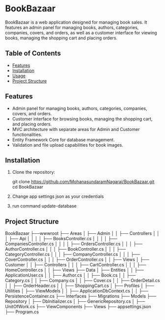 ﻿# BookBazaar

BookBazaar is a web application designed for managing book sales. It features an admin panel for managing books, authors, 
categories, companies, covers, and orders, as well as a customer interface for viewing books, managing the shopping cart
and placing orders.

## Table of Contents

- [Features](#features)
- [Installation](#installation)
- [Usage](#usage)
- [Project Structure](#project-structure)

## Features

- Admin panel for managing books, authors, categories, companies, covers, and orders.
- Customer interface for browsing books, managing the shopping cart, and placing orders.
- MVC architecture with separate areas for Admin and Customer functionalities.
- Entity Framework Core for database management.
- Validation and file upload capabilities for book images.

## Installation

1. Clone the repository:
   
   git clone https://github.com/MohanasundaramNagaraj/BookBazaar.git
   cd BookBazaar

2. Change app settings json as your credentials

3. run command update-database



## Project Structure

BookBazaar
├──wwwroot
├── Areas
│   ├── Admin
│   │   ├── Controllers
│   │   │   ├── Api
│   │   │   │   ├── BooksController.cs
│   │   │   │   ├── CompaniesController.cs
│   │   │   │   ├── OrdersController.cs
│   │   │   ├── AuthorController.cs
│   │   │   ├── BookController.cs
│   │   │   ├── CategoryController.cs
│   │   │   ├── CompanyController.cs
│   │   │   ├── CoverController.cs
│   │   │   ├── OrderController.cs
│   │   ├── Views
│   ├── Customer
│   │   ├── Controllers
│   │   │   ├── CartController.cs
│   │   │   ├── HomeController.cs
│   │   ├── Views
├── Data
│   ├── Entities
│   │   ├── ApplicationUser.cs
│   │   ├── Author.cs
│   │   ├── Book.cs
│   │   ├── Category.cs
│   │   ├── Company.cs
│   │   ├── Cover.cs
│   │   ├── OrderDetail.cs
│   │   ├── OrderHeader.cs
│   │   ├── ShoppingCart.cs
│   ├── Profiles
│   ├── Utilities
│   ├── ViewModels
│   │   ├── ApplicationDbContext.cs
│   │   ├── PersistenceContainer.cs
├── Interfaces
├── Migrations
├── Models
├── Repository
│   ├── DbInitializer.cs
│   ├── GenericRepository.cs
│   ├── UnitOfWork.cs
├── ViewComponents
├── Views
├── appsettings.json
├── Program.cs


